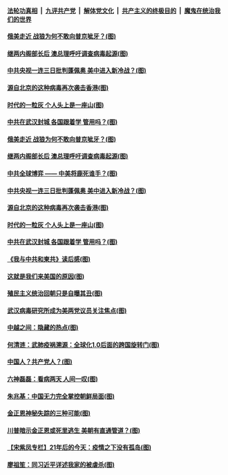 ####  [法轮功真相](../../../../basic/blob/master/README.md?t=05030730) &nbsp;|&nbsp; [九评共产党](../../../../9ping.md/blob/master/README.md?t=05030730) &nbsp;|&nbsp; [解体党文化](../../../../jtdwh.md/blob/master/README.md?t=05030730)  &nbsp;|&nbsp; [共产主义的终极目的](../../../../gczydzjmd.md/blob/master/README.md?t=05030730) &nbsp;|&nbsp; [魔鬼在统治我们的世界](../../../../mgztzwmdsj.md/blob/master/README.md?t=05030730) 

#### [俄美走近 战狼为何不敢向普京呲牙？(图)](../pages/p4/931839.md?t=05030730) 

#### [继两内阁部长后 澳总理呼吁调查病毒起源(图)](../pages/p4/931836.md?t=05030730) 

#### [中共央视一连三日批判蓬佩奥 美中进入新冷战？(图)](../pages/p4/931842.md?t=05030730) 

#### [源自北京的这种病毒再次袭击香港(图)](../pages/p4/931837.md?t=05030730) 

#### [时代的一粒灰 个人头上是一座山(图)](../pages/p4/931724.md?t=05030730) 

#### [中共在武汉封城 各国跟着学 管用吗？(图)](../pages/p4/931730.md?t=05030730) 

#### [俄美走近 战狼为何不敢向普京呲牙？(图)](../pages/p4/931839.md?t=05030730) 

#### [继两内阁部长后 澳总理呼吁调查病毒起源(图)](../pages/p4/931836.md?t=05030730) 

#### [中共全球博弈 —— 中美将鹿死谁手？(图)](../pages/p4/931834.md?t=05030730) 

#### [中共央视一连三日批判蓬佩奥 美中进入新冷战？(图)](../pages/p4/931842.md?t=05030730) 

#### [源自北京的这种病毒再次袭击香港(图)](../pages/p4/931837.md?t=05030730) 

#### [时代的一粒灰 个人头上是一座山(图)](../pages/p4/931724.md?t=05030730) 

#### [中共在武汉封城 各国跟着学 管用吗？(图)](../pages/p4/931730.md?t=05030730) 

#### [《我与中共和柬共》读后感(图)](../pages/p4/931723.md?t=05030730) 

#### [这就是我们来美国的原因(图)](../pages/p4/931731.md?t=05030730) 

#### [殖民主义统治回朝只是自曝其丑(图)](../pages/p4/931726.md?t=05030730) 

#### [武汉病毒研究所成为美两党议员关注焦点(图)](../pages/p4/931725.md?t=05030730) 

#### [中越之间：隐藏的热点(图)](../pages/p4/931654.md?t=05030730) 

#### [何清涟：武肺疫祸溯源：全球化1.0后面的跨国旋转门(图)](../pages/p4/931652.md?t=05030730) 

#### [中国人？共产党人？(图)](../pages/p4/931651.md?t=05030730) 

#### [六神磊磊：看病两天 人间一叹(图)](../pages/p4/931648.md?t=05030730) 

#### [朱兆基：中国无力完全掌控朝鲜局面(图)](../pages/p4/931645.md?t=05030730) 

#### [金正恩神秘失踪的三种可能(图)](../pages/p4/931644.md?t=05030730) 

#### [川普暗示金正恩或死里逃生 美朝有直通管道？(图)](../pages/p4/931481.md?t=05030730) 

#### [【宋紫凤专栏】21年后的今天：疫情之下没有孤岛(图)](../pages/p4/931466.md?t=05030730) 

#### [廖祖笙：同习近平详述我家的被虐杀(图)](../pages/p4/931527.md?t=05030730) 

